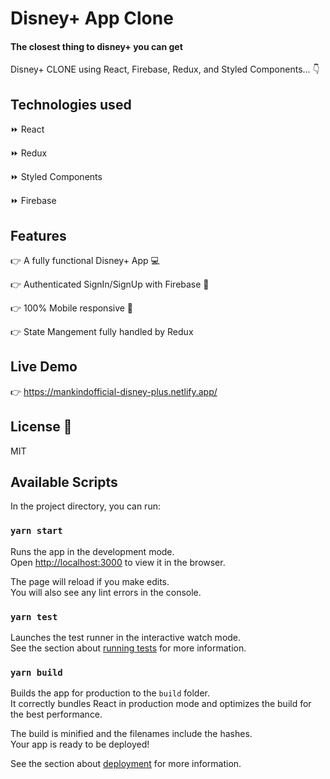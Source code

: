 # Disney+ App Clone
#### The closest thing to disney+ you can get

Disney+ CLONE using React, Firebase, Redux, and Styled Components... 👇

## Technologies used
⏩ React

⏩ Redux

⏩ Styled Components

⏩ Firebase

## Features
👉 A fully functional Disney+ App 💻

👉 Authenticated SignIn/SignUp with Firebase 🔑

👉 100% Mobile responsive 📱 ️

👉 State Mangement fully handled by Redux

## Live Demo
👉 https://mankindofficial-disney-plus.netlify.app/

## License 📄 

MIT 


## Available Scripts

In the project directory, you can run:

### `yarn start`

Runs the app in the development mode.\
Open [http://localhost:3000](http://localhost:3000) to view it in the browser.

The page will reload if you make edits.\
You will also see any lint errors in the console.

### `yarn test`

Launches the test runner in the interactive watch mode.\
See the section about [running tests](https://facebook.github.io/create-react-app/docs/running-tests) for more information.

### `yarn build`

Builds the app for production to the `build` folder.\
It correctly bundles React in production mode and optimizes the build for the best performance.

The build is minified and the filenames include the hashes.\
Your app is ready to be deployed!

See the section about [deployment](https://facebook.github.io/create-react-app/docs/deployment) for more information.
